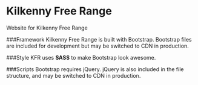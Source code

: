 # Kilkenny Free Range
Website for Kilkenny Free Range


###Framework
Kilkenny Free Range is built with Bootstrap. Bootstrap files are included for development but may be switched to CDN in production.

###Style
KFR uses __SASS__ to make Bootstrap look awesome.

###Scripts
Bootstrap requires jQuery. jQuery is also included in the file structure, and may be switched to CDN in production.  
